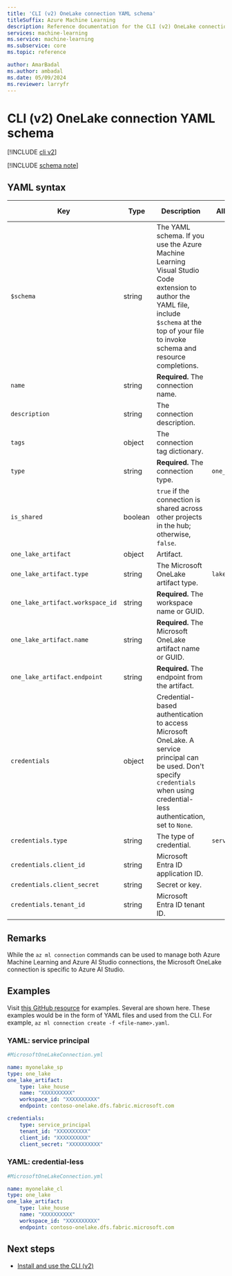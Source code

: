 ```yaml
---
title: 'CLI (v2) OneLake connection YAML schema'
titleSuffix: Azure Machine Learning
description: Reference documentation for the CLI (v2) OneLake connections YAML schema.
services: machine-learning
ms.service: machine-learning
ms.subservice: core
ms.topic: reference

author: AmarBadal
ms.author: ambadal
ms.date: 05/09/2024
ms.reviewer: larryfr
---
```


# CLI (v2) OneLake connection YAML schema

[!INCLUDE [cli v2](includes/machine-learning-cli-v2.md)]

[!INCLUDE [schema note](includes/machine-learning-preview-old-json-schema-note.md)]

## YAML syntax

| Key | Type | Description | Allowed values | Default value |
| --- | ---- | ----------- | -------------- | ------------- |
| `$schema` | string | The YAML schema. If you use the Azure Machine Learning Visual Studio Code extension to author the YAML file, include `$schema` at the top of your file to invoke schema and resource completions. | | |
| `name` | string | **Required.** The connection name. | | |
| `description` | string | The connection description. | | |
| `tags` | object | The connection tag dictionary. | | |
| `type` | string | **Required.** The connection type. | `one_lake` | `one_lake` |
| `is_shared` | boolean | `true` if the connection is shared across other projects in the hub; otherwise, `false`. | | `true` |
| `one_lake_artifact` | object | Artifact. | | |
| `one_lake_artifact.type` | string | The Microsoft OneLake artifact type. | `lake_house` | `lake_house` |
| `one_lake_artifact.workspace_id` | string | **Required.** The workspace name or GUID. | | |
| `one_lake_artifact.name` | string | **Required.** The Microsoft OneLake artifact name or GUID. | | |
| `one_lake_artifact.endpoint` | string | **Required.** The endpoint from the artifact. | | |
| `credentials` | object | Credential-based authentication to access Microsoft OneLake. A service principal can be used. Don't specify `credentials` when using credential-less authentication, set to `None`. | | |
| `credentials.type` | string | The type of credential. | `service_principal` | |
| `credentials.client_id` | string | Microsoft Entra ID application ID. | | |
| `credentials.client_secret` | string | Secret or key. | | |
| `credentials.tenant_id` | string | Microsoft Entra ID tenant ID. | | |


## Remarks

While the `az ml connection` commands can be used to manage both Azure Machine Learning and Azure AI Studio connections, the Microsoft OneLake connection is specific to Azure AI Studio.

## Examples

Visit [this GitHub resource]() for examples. Several are shown here. These examples would be in the form of YAML files and used from the CLI. For example, `az ml connection create -f <file-name>.yaml`. 

### YAML: service principal

```yml
#MicrosoftOneLakeConnection.yml

name: myonelake_sp
type: one_lake
one_lake_artifact:
    type: lake_house
    name: "XXXXXXXXXX"
    workspace_id: "XXXXXXXXXX"
    endpoint: contoso-onelake.dfs.fabric.microsoft.com

credentials:
    type: service_principal
    tenant_id: "XXXXXXXXXX"
    client_id: "XXXXXXXXXX"
    client_secret: "XXXXXXXXXX"
```

### YAML: credential-less

```yml
#MicrosoftOneLakeConnection.yml

name: myonelake_cl
type: one_lake
one_lake_artifact:
    type: lake_house
    name: "XXXXXXXXXX"
    workspace_id: "XXXXXXXXXX"
    endpoint: contoso-onelake.dfs.fabric.microsoft.com
```

## Next steps

- [Install and use the CLI (v2)](how-to-configure-cli.md)